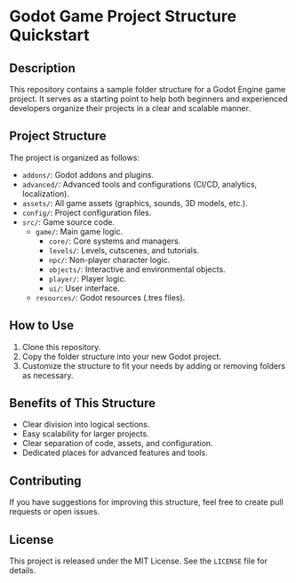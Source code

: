 # Godot Game Project Structure Quickstart

## Description

This repository contains a sample folder structure for a Godot Engine game project. It serves as a starting point to help both beginners and experienced developers organize their projects in a clear and scalable manner.

## Project Structure

The project is organized as follows:

- `addons/`: Godot addons and plugins.
- `advanced/`: Advanced tools and configurations (CI/CD, analytics, localization).
- `assets/`: All game assets (graphics, sounds, 3D models, etc.).
- `config/`: Project configuration files.
- `src/`: Game source code.
  - `game/`: Main game logic.
	- `core/`: Core systems and managers.
	- `levels/`: Levels, cutscenes, and tutorials.
	- `npc/`: Non-player character logic.
	- `objects/`: Interactive and environmental objects.
	- `player/`: Player logic.
	- `ui/`: User interface.
  - `resources/`: Godot resources (.tres files).

## How to Use

1. Clone this repository.
2. Copy the folder structure into your new Godot project.
3. Customize the structure to fit your needs by adding or removing folders as necessary.

## Benefits of This Structure

- Clear division into logical sections.
- Easy scalability for larger projects.
- Clear separation of code, assets, and configuration.
- Dedicated places for advanced features and tools.

## Contributing

If you have suggestions for improving this structure, feel free to create pull requests or open issues.

## License

This project is released under the MIT License. See the `LICENSE` file for details.